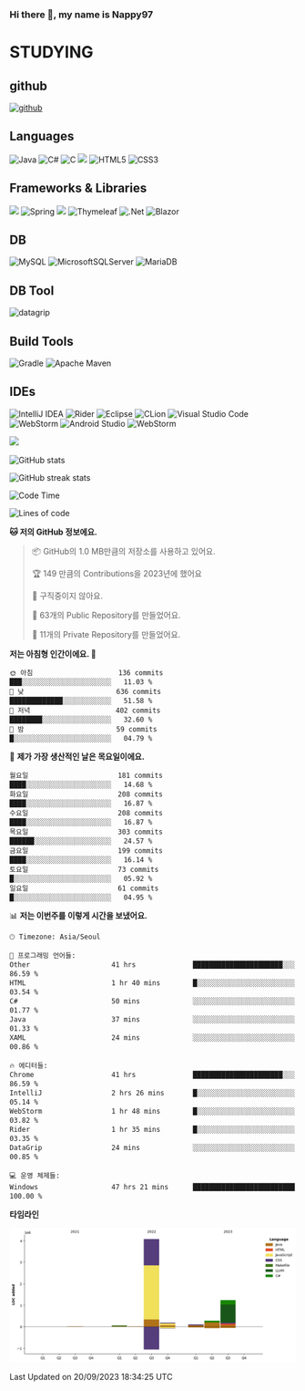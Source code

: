 ### Hi there 👋, my name is Nappy97

# STUDYING
## github
[<img src='https://cdn.jsdelivr.net/npm/simple-icons@3.0.1/icons/github.svg' alt='github' height='40'>](https://github.com/Nappy97)  

## Languages
![Java](https://img.shields.io/badge/java-%23ED8B00.svg?style=for-the-badge&logo=openjdk&logoColor=white) ![C#](https://img.shields.io/badge/c%23-%23239120.svg?style=for-the-badge&logo=c-sharp&logoColor=white) ![C](https://img.shields.io/badge/c-%2300599C.svg?style=for-the-badge&logo=c&logoColor=white) <img src="https://img.shields.io/badge/javascript-F7DF1E?style=for-the-badge&logo=javascript&logoColor=black"> ![HTML5](https://img.shields.io/badge/html5-%23E34F26.svg?style=for-the-badge&logo=html5&logoColor=white) ![CSS3](https://img.shields.io/badge/css3-%231572B6.svg?style=for-the-badge&logo=css3&logoColor=white)

## Frameworks & Libraries
<img src="https://img.shields.io/badge/bootstrap-7952B3?style=for-the-badge&logo=bootstrap&logoColor=white"> ![Spring](https://img.shields.io/badge/spring-%236DB33F.svg?style=for-the-badge&logo=spring&logoColor=white) <img src="https://img.shields.io/badge/jQuery-0769AD?style=for-the-badge&logo=jquery&logoColor=white"> ![Thymeleaf](https://img.shields.io/badge/Thymeleaf-%23005C0F.svg?style=for-the-badge&logo=Thymeleaf&logoColor=white) ![.Net](https://img.shields.io/badge/.NET-5C2D91?style=for-the-badge&logo=.net&logoColor=white) ![Blazor](https://img.shields.io/badge/blazor-%235C2D91.svg?style=for-the-badge&logo=blazor&logoColor=white)

## DB
![MySQL](https://img.shields.io/badge/mysql-%2300f.svg?style=for-the-badge&logo=mysql&logoColor=white) ![MicrosoftSQLServer](https://img.shields.io/badge/Microsoft%20SQL%20Server-CC2927?style=for-the-badge&logo=microsoft%20sql%20server&logoColor=white) ![MariaDB](https://img.shields.io/badge/MariaDB-003545?style=for-the-badge&logo=mariadb&logoColor=white)

## DB Tool
![datagrip](https://img.shields.io/badge/datagrip-9681EB?style=flat&logo=datagrip)

## Build Tools
![Gradle](https://img.shields.io/badge/Gradle-02303A.svg?style=for-the-badge&logo=Gradle&logoColor=white) ![Apache Maven](https://img.shields.io/badge/Apache%20Maven-C71A36?style=for-the-badge&logo=Apache%20Maven&logoColor=white)

## IDEs
![IntelliJ IDEA](https://img.shields.io/badge/IntelliJIDEA-000000.svg?style=for-the-badge&logo=intellij-idea&logoColor=white) ![Rider](https://img.shields.io/badge/Rider-000000.svg?style=for-the-badge&logo=Rider&logoColor=white&color=black&labelColor=crimson) ![Eclipse](https://img.shields.io/badge/Eclipse-FE7A16.svg?style=for-the-badge&logo=Eclipse&logoColor=white) ![CLion](https://img.shields.io/badge/CLion-black?style=for-the-badge&logo=clion&logoColor=white) ![Visual Studio Code](https://img.shields.io/badge/Visual%20Studio%20Code-0078d7.svg?style=for-the-badge&logo=visual-studio-code&logoColor=white) ![WebStorm](https://img.shields.io/badge/webstorm-143?style=for-the-badge&logo=webstorm&logoColor=white&color=black) ![Android Studio](https://img.shields.io/badge/Android%20Studio-3DDC84.svg?style=for-the-badge&logo=android-studio&logoColor=white) ![WebStorm](https://img.shields.io/badge/webstorm-143?style=for-the-badge&logo=webstorm&logoColor=white&color=black)

<div>
  <img  src="https://github-readme-stats.vercel.app/api/top-langs/?username=Nappy97&langs_count=8&exclude_repo=Example-deep-learning-from-scratch&layout=compact&line_height=24&hide_border=true&title_color=d88e82&card_width=280">
<div>
  
![GitHub stats](https://github-readme-stats.vercel.app/api?username=Nappy97&show_icons=true)  

![GitHub streak stats](https://github-readme-streak-stats.herokuapp.com/?user=Nappy97)  

<!--START_SECTION:waka-->
![Code Time](http://img.shields.io/badge/Code%20Time-706%20hrs%2017%20mins-blue)

![Lines of code](https://img.shields.io/badge/%EC%A0%80%EB%8A%94%20%EC%97%AC%ED%83%9C%EA%B9%8C%EC%A7%80%20-6.0%20million%20%EC%A4%84%EC%9D%98%20%EC%BD%94%EB%93%9C%EB%A5%BC%20%EC%9E%91%EC%84%B1%ED%96%88%EC%96%B4%EC%9A%94.-blue)

**🐱 저의 GitHub 정보에요.** 

> 📦 GitHub의 1.0 MB만큼의 저장소를 사용하고 있어요. 
 > 
> 🏆 149 만큼의 Contributions을 2023년에 했어요
 > 
> 🚫 구직중이지 않아요.
 > 
> 📜 63개의 Public Repository를 만들었어요. 
 > 
> 🔑 11개의 Private Repository를 만들었어요. 
 > 
**저는 아침형 인간이에요. 🐤** 

```text
🌞 아침                     136 commits         ███░░░░░░░░░░░░░░░░░░░░░░   11.03 % 
🌆 낮　                     636 commits         █████████████░░░░░░░░░░░░   51.58 % 
🌃 저녁                     402 commits         ████████░░░░░░░░░░░░░░░░░   32.60 % 
🌙 밤　                     59 commits          █░░░░░░░░░░░░░░░░░░░░░░░░   04.79 % 
```
📅 **제가 가장 생산적인 날은 목요일이에요.** 

```text
월요일                      181 commits         ████░░░░░░░░░░░░░░░░░░░░░   14.68 % 
화요일                      208 commits         ████░░░░░░░░░░░░░░░░░░░░░   16.87 % 
수요일                      208 commits         ████░░░░░░░░░░░░░░░░░░░░░   16.87 % 
목요일                      303 commits         ██████░░░░░░░░░░░░░░░░░░░   24.57 % 
금요일                      199 commits         ████░░░░░░░░░░░░░░░░░░░░░   16.14 % 
토요일                      73 commits          █░░░░░░░░░░░░░░░░░░░░░░░░   05.92 % 
일요일                      61 commits          █░░░░░░░░░░░░░░░░░░░░░░░░   04.95 % 
```


📊 **저는 이번주를 이렇게 시간을 보냈어요.** 

```text
🕑︎ Timezone: Asia/Seoul

💬 프로그래밍 언어들: 
Other                    41 hrs              ██████████████████████░░░   86.59 % 
HTML                     1 hr 40 mins        █░░░░░░░░░░░░░░░░░░░░░░░░   03.54 % 
C#                       50 mins             ░░░░░░░░░░░░░░░░░░░░░░░░░   01.77 % 
Java                     37 mins             ░░░░░░░░░░░░░░░░░░░░░░░░░   01.33 % 
XAML                     24 mins             ░░░░░░░░░░░░░░░░░░░░░░░░░   00.86 % 

🔥 에디터들: 
Chrome                   41 hrs              ██████████████████████░░░   86.59 % 
IntelliJ                 2 hrs 26 mins       █░░░░░░░░░░░░░░░░░░░░░░░░   05.14 % 
WebStorm                 1 hr 48 mins        █░░░░░░░░░░░░░░░░░░░░░░░░   03.82 % 
Rider                    1 hr 35 mins        █░░░░░░░░░░░░░░░░░░░░░░░░   03.35 % 
DataGrip                 24 mins             ░░░░░░░░░░░░░░░░░░░░░░░░░   00.85 % 

💻 운영 체제들: 
Windows                  47 hrs 21 mins      █████████████████████████   100.00 % 
```

**타임라인**

![Lines of Code chart](https://raw.githubusercontent.com/Nappy97/Nappy97/main/assets/bar_graph.png)


 Last Updated on 20/09/2023 18:34:25 UTC
<!--END_SECTION:waka-->

